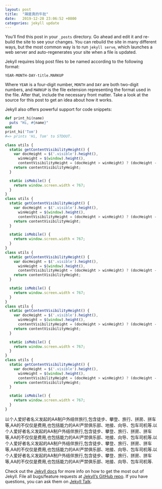 ```yaml
---
layout: post
title:  "辣是真的牛批"
date:   2019-12-28 23:06:52 +0800
categories: jekyll update
---
```

You’ll find this post in your `_posts` directory. Go ahead and edit it and re-build the site to see your changes. You can rebuild the site in many different ways, but the most common way is to run `jekyll serve`, which launches a web server and auto-regenerates your site when a file is updated.

Jekyll requires blog post files to be named according to the following format:

`YEAR-MONTH-DAY-title.MARKUP`

Where `YEAR` is a four-digit number, `MONTH` and `DAY` are both two-digit numbers, and `MARKUP` is the file extension representing the format used in the file. After that, include the necessary front matter. Take a look at the source for this post to get an idea about how it works.

Jekyll also offers powerful support for code snippets:

```ruby
def print_hi(name)
  puts "Hi, #{name}"
end
print_hi('Tom')
#=> prints 'Hi, Tom' to STDOUT.
```

```javascript
class utils {
  static getContentVisibilityHeight() {
    var docHeight = $('.visible').height(),
      winHeight = $(window).height(),
      contentVisibilityHeight = (docHeight > winHeight) ? (docHeight - winHeight) : ($(document).height() - winHeight);
    return contentVisibilityHeight;
  }

  static isMobile() {
    return window.screen.width < 767;
  }
}
class utils {
  static getContentVisibilityHeight() {
    var docHeight = $('.visible').height(),
      winHeight = $(window).height(),
      contentVisibilityHeight = (docHeight > winHeight) ? (docHeight - winHeight) : ($(document).height() - winHeight);
    return contentVisibilityHeight;
  }

  static isMobile() {
    return window.screen.width < 767;
  }
}
class utils {
  static getContentVisibilityHeight() {
    var docHeight = $('.visible').height(),
      winHeight = $(window).height(),
      contentVisibilityHeight = (docHeight > winHeight) ? (docHeight - winHeight) : ($(document).height() - winHeight);
    return contentVisibilityHeight;
  }

  static isMobile() {
    return window.screen.width < 767;
  }
}
class utils {
  static getContentVisibilityHeight() {
    var docHeight = $('.visible').height(),
      winHeight = $(window).height(),
      contentVisibilityHeight = (docHeight > winHeight) ? (docHeight - winHeight) : ($(document).height() - winHeight);
    return contentVisibilityHeight;
  }

  static isMobile() {
    return window.screen.width < 767;
  }
}
class utils {
  static getContentVisibilityHeight() {
    var docHeight = $('.visible').height(),
      winHeight = $(window).height(),
      contentVisibilityHeight = (docHeight > winHeight) ? (docHeight - winHeight) : ($(document).height() - winHeight);
    return contentVisibilityHeight;
  }

  static isMobile() {
    return window.screen.width < 767;
  }
}
```

以个人爱好者名义发起的AA制户外结伴旅行,包含徒步、攀登、旅行、拼房、拼车等,AA的不仅仅是费用,也包括能力的AA!严禁俱乐部、地接、向导、包车司机等.以个人爱好者名义发起的AA制户外结伴旅行,包含徒步、攀登、旅行、拼房、拼车等,AA的不仅仅是费用,也包括能力的AA!严禁俱乐部、地接、向导、包车司机等.以个人爱好者名义发起的AA制户外结伴旅行,包含徒步、攀登、旅行、拼房、拼车等,AA的不仅仅是费用,也包括能力的AA!严禁俱乐部、地接、向导、包车司机等.以个人爱好者名义发起的AA制户外结伴旅行,包含徒步、攀登、旅行、拼房、拼车等,AA的不仅仅是费用,也包括能力的AA!严禁俱乐部、地接、向导、包车司机等.

Check out the [Jekyll docs][jekyll-docs] for more info on how to get the most out of Jekyll. File all bugs/feature requests at [Jekyll’s GitHub repo][jekyll-gh]. If you have questions, you can ask them on [Jekyll Talk][jekyll-talk].

[jekyll-docs]: https://jekyllrb.com/docs/home
[jekyll-gh]:   https://github.com/jekyll/jekyll
[jekyll-talk]: https://talk.jekyllrb.com/
